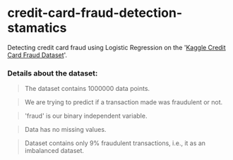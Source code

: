 # credit-card-fraud-detection-stamatics
Detecting credit card fraud using Logistic Regression on the '[Kaggle Credit Card Fraud Dataset](https://www.kaggle.com/datasets/mlg-ulb/creditcardfraud)'.

### Details about the dataset:
> The dataset contains 1000000 data points.

> We are trying to predict if a transaction made was fraudulent or not.

> 'fraud' is our binary independent variable.

> Data has no missing values.

> Dataset contains only 9% fraudulent transactions, i.e., it as an imbalanced dataset.

